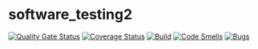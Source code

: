 # software_testing2
[![Quality Gate Status](https://sonarcloud.io/api/project_badges/measure?project=DRWILLS5432_software-testing2-&metric=alert_status)](https://sonarcloud.io/summary/new_code?id=DRWILLS5432_software-testing2-)
<a href='https://coveralls.io/github/DRWILLS5432/software-testing2-?branch=main'><img src='https://coveralls.io/repos/github/DRWILLS5432/software-testing2-/badge.svg?branch=main' alt='Coverage Status' /></a>
[![Build](https://github.com/DRWILLS5432/software_testing2/actions/workflows/build.yml/badge.svg)](https://github.com/DRWILLS5432/software_testing2/actions/workflows/build.yml)
[![Code Smells](https://sonarcloud.io/api/project_badges/measure?project=DRWILLS5432_software-testing2-&metric=code_smells)](https://sonarcloud.io/summary/new_code?id=DRWILLS5432_software-testing2-)
[![Bugs](https://sonarcloud.io/api/project_badges/measure?project=DRWILLS5432_software-testing2-&metric=bugs)](https://sonarcloud.io/summary/new_code?id=DRWILLS5432_software-testing2-)

